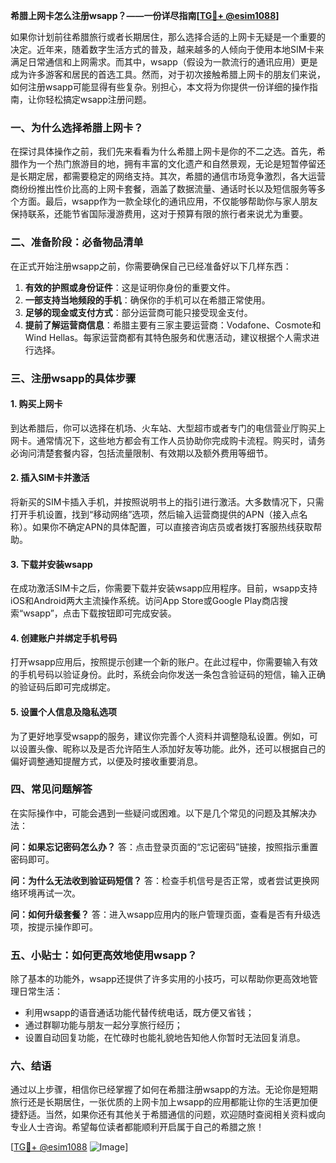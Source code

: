 **希腊上网卡怎么注册wsapp？——一份详尽指南[[TG💪+ @esim1088](https://t.me/s/esim1088)]**

如果你计划前往希腊旅行或者长期居住，那么选择合适的上网卡无疑是一个重要的决定。近年来，随着数字生活方式的普及，越来越多的人倾向于使用本地SIM卡来满足日常通信和上网需求。而其中，wsapp（假设为一款流行的通讯应用）更是成为许多游客和居民的首选工具。然而，对于初次接触希腊上网卡的朋友们来说，如何注册wsapp可能显得有些复杂。别担心，本文将为你提供一份详细的操作指南，让你轻松搞定wsapp注册问题。

### 一、为什么选择希腊上网卡？

在探讨具体操作之前，我们先来看看为什么希腊上网卡是你的不二之选。首先，希腊作为一个热门旅游目的地，拥有丰富的文化遗产和自然景观，无论是短暂停留还是长期定居，都需要稳定的网络支持。其次，希腊的通信市场竞争激烈，各大运营商纷纷推出性价比高的上网卡套餐，涵盖了数据流量、通话时长以及短信服务等多个方面。最后，wsapp作为一款全球化的通讯应用，不仅能够帮助你与家人朋友保持联系，还能节省国际漫游费用，这对于预算有限的旅行者来说尤为重要。

### 二、准备阶段：必备物品清单

在正式开始注册wsapp之前，你需要确保自己已经准备好以下几样东西：

1. **有效的护照或身份证件**：这是证明你身份的重要文件。
2. **一部支持当地频段的手机**：确保你的手机可以在希腊正常使用。
3. **足够的现金或支付方式**：部分运营商可能只接受现金支付。
4. **提前了解运营商信息**：希腊主要有三家主要运营商：Vodafone、Cosmote和Wind Hellas。每家运营商都有其特色服务和优惠活动，建议根据个人需求进行选择。

### 三、注册wsapp的具体步骤

#### 1. 购买上网卡

到达希腊后，你可以选择在机场、火车站、大型超市或者专门的电信营业厅购买上网卡。通常情况下，这些地方都会有工作人员协助你完成购卡流程。购买时，请务必询问清楚套餐内容，包括流量限制、有效期以及额外费用等细节。

#### 2. 插入SIM卡并激活

将新买的SIM卡插入手机，并按照说明书上的指引进行激活。大多数情况下，只需打开手机设置，找到“移动网络”选项，然后输入运营商提供的APN（接入点名称）。如果你不确定APN的具体配置，可以直接咨询店员或者拨打客服热线获取帮助。

#### 3. 下载并安装wsapp

在成功激活SIM卡之后，你需要下载并安装wsapp应用程序。目前，wsapp支持iOS和Android两大主流操作系统。访问App Store或Google Play商店搜索“wsapp”，点击下载按钮即可完成安装。

#### 4. 创建账户并绑定手机号码

打开wsapp应用后，按照提示创建一个新的账户。在此过程中，你需要输入有效的手机号码以验证身份。此时，系统会向你发送一条包含验证码的短信，输入正确的验证码后即可完成绑定。

#### 5. 设置个人信息及隐私选项

为了更好地享受wsapp的服务，建议你完善个人资料并调整隐私设置。例如，可以设置头像、昵称以及是否允许陌生人添加好友等功能。此外，还可以根据自己的偏好调整通知提醒方式，以便及时接收重要消息。

### 四、常见问题解答

在实际操作中，可能会遇到一些疑问或困难。以下是几个常见的问题及其解决办法：

**问：如果忘记密码怎么办？**
答：点击登录页面的“忘记密码”链接，按照指示重置密码即可。

**问：为什么无法收到验证码短信？**
答：检查手机信号是否正常，或者尝试更换网络环境再试一次。

**问：如何升级套餐？**
答：进入wsapp应用内的账户管理页面，查看是否有升级选项，按提示操作即可。

### 五、小贴士：如何更高效地使用wsapp？

除了基本的功能外，wsapp还提供了许多实用的小技巧，可以帮助你更高效地管理日常生活：

- 利用wsapp的语音通话功能代替传统电话，既方便又省钱；
- 通过群聊功能与朋友一起分享旅行经历；
- 设置自动回复功能，在忙碌时也能礼貌地告知他人你暂时无法回复消息。

### 六、结语

通过以上步骤，相信你已经掌握了如何在希腊注册wsapp的方法。无论你是短期旅行还是长期居住，一张优质的上网卡加上wsapp的应用都能让你的生活更加便捷舒适。当然，如果你还有其他关于希腊通信的问题，欢迎随时查阅相关资料或向专业人士咨询。希望每位读者都能顺利开启属于自己的希腊之旅！

[[TG💪+ @esim1088](https://t.me/s/esim1088) ![Image](https://i.postimg.cc/4NQfJmqS/Snipaste-2025-05-13-00-14-12.png)]